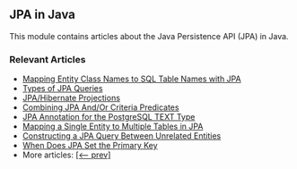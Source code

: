 ## JPA in Java

This module contains articles about the Java Persistence API (JPA) in Java.

### Relevant Articles

- [Mapping Entity Class Names to SQL Table Names with JPA](https://www.baeldung.com/jpa-entity-table-names)
- [Types of JPA Queries](https://www.baeldung.com/jpa-queries)
- [JPA/Hibernate Projections](https://www.baeldung.com/jpa-hibernate-projections)
- [Combining JPA And/Or Criteria Predicates](https://www.baeldung.com/jpa-and-or-criteria-predicates)
- [JPA Annotation for the PostgreSQL TEXT Type](https://www.baeldung.com/jpa-annotation-postgresql-text-type)
- [Mapping a Single Entity to Multiple Tables in JPA](https://www.baeldung.com/jpa-mapping-single-entity-to-multiple-tables)
- [Constructing a JPA Query Between Unrelated Entities](https://www.baeldung.com/jpa-query-unrelated-entities)
- [When Does JPA Set the Primary Key](https://www.baeldung.com/jpa-strategies-when-set-primary-key)
- More articles: [[<-- prev]](/java-jpa)
